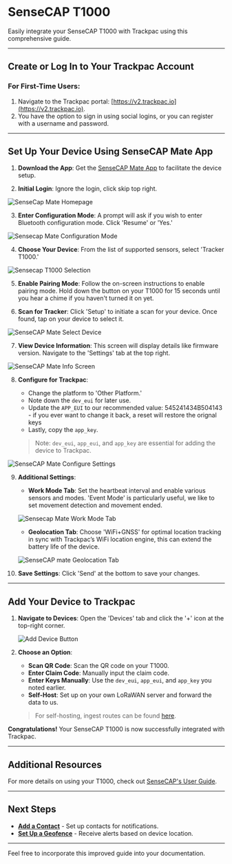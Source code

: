 # SenseCAP T1000

Easily integrate your SenseCAP T1000 with Trackpac using this comprehensive guide.

---

## Create or Log In to Your Trackpac Account

### For First-Time Users:

1. Navigate to the Trackpac portal: [https://v2.trackpac.io](https://v2.trackpac.io).
2. You have the option to sign in using social logins, or you can register with a username and password.

---

## Set Up Your Device Using SenseCAP Mate App

1. **Download the App**: Get the [SenseCAP Mate App](https://install.appcenter.ms/orgs/seeed/apps/sensecap-mate/distribution_groups/public) to facilitate the device setup.

2. **Initial Login**: Ignore the login, click skip top right.

![SenseCap Mate Homepage](../assets/sensecap-mate-home.png)

3. **Enter Configuration Mode**: A prompt will ask if you wish to enter Bluetooth configuration mode. Click 'Resume' or 'Yes.'

![Sensecap Mate Configuration Mode](../assets/sensecap-mate-skip.png)

4. **Choose Your Device**: From the list of supported sensors, select 'Tracker T1000.'

![Sensecap T1000 Selection](../assets/sensecap-mate-select-device.png)

5. **Enable Pairing Mode**: Follow the on-screen instructions to enable pairing mode. Hold down the button on your T1000 for 15 seconds until you hear a chime if you haven't turned it on yet.

6. **Scan for Tracker**: Click 'Setup' to initiate a scan for your device. Once found, tap on your device to select it.

![SenseCAP Mate Select Device](../assets/sensecap-mate-pairing.png)

7. **View Device Information**: This screen will display details like firmware version. Navigate to the 'Settings' tab at the top right.

![SenseCAP Mate Info Screen](../assets/sensecap-mate-info-screen.png)

8. **Configure for Trackpac**:

   - Change the platform to 'Other Platform.'
   - Note down the `dev_eui` for later use.
   - Update the `APP_EUI` to our recommended value: 545241434B504143 - if you ever want to change it back, a reset will restore the orignal keys
   - Lastly, copy the `app_key`.

   > Note: `dev_eui`, `app_eui`, and `app_key` are essential for adding the device to Trackpac.

![SenseCAP Mate Configure Settings](../assets/sensecap-mate-keys.png)

9. **Additional Settings**:

   - **Work Mode Tab**: Set the heartbeat interval and enable various sensors and modes. 'Event Mode' is particularly useful, we like to set movement detection and movement ended.

   ![Sensecap Mate Work Mode Tab](../assets/sensecap-t1000-work-modes.png)

   - **Geolocation Tab**: Choose 'WiFi+GNSS' for optimal location tracking in sync with Trackpac’s WiFi location engine, this can extend the battery life of the device.

   ![SenseCAP mate Geolocation Tab](../assets/sensecap-t1000-geolocation.png)

10. **Save Settings**: Click 'Send' at the bottom to save your changes.

---

## Add Your Device to Trackpac

1. **Navigate to Devices**: Open the 'Devices' tab and click the '+' icon at the top-right corner.

   ![Add Device Button](../assets/add-device.png)

2. **Choose an Option**:

   - **Scan QR Code**: Scan the QR code on your T1000.
   - **Enter Claim Code**: Manually input the claim code.
   - **Enter Keys Manually**: Use the `dev_eui`, `app_eui`, and `app_key` you noted earlier.
   - **Self-Host**: Set up on your own LoRaWAN server and forward the data to us.

   > For self-hosting, ingest routes can be found [here](https://v2-api.trackpac.io/docs).

**Congratulations!** Your SenseCAP T1000 is now successfully integrated with Trackpac.

---

## Additional Resources

For more details on using your T1000, check out [SenseCAP's User Guide](https://files.seeedstudio.com/products/SenseCAP/SenseCAP_Tracker/SenseCAP_Tracker_T1000-AB_User_Guide.pdf).

---

## Next Steps

- [**Add a Contact**](../getting-started/add-a-contact) - Set up contacts for notifications.
- [**Set Up a Geofence**](../getting-started/add-a-geofence) - Receive alerts based on device location.

---

Feel free to incorporate this improved guide into your documentation.
